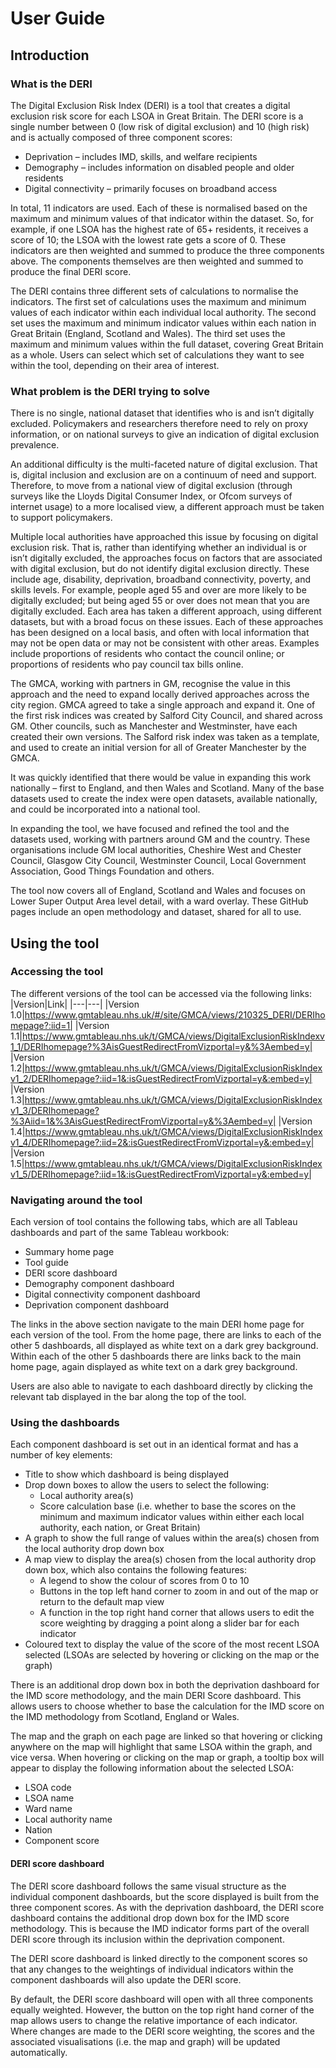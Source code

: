 # User Guide

## Introduction

### What is the DERI 
The Digital Exclusion Risk Index (DERI) is a tool that creates a digital exclusion risk score for each LSOA in Great Britain. The DERI score is a single number between 0 (low risk of digital exclusion) and 10 (high risk) and is actually composed of three component scores:
*	Deprivation – includes IMD, skills, and welfare recipients
*	Demography – includes information on disabled people and older residents
*	Digital connectivity – primarily focuses on broadband access

In total, 11 indicators are used. Each of these is normalised based on the maximum and minimum values of that indicator within the dataset. So, for example, if one LSOA has the highest rate of 65+ residents, it receives a score of 10; the LSOA with the lowest rate gets a score of 0. These indicators are then weighted and summed to produce the three components above. The components themselves are then weighted and summed to produce the final DERI score.

The DERI contains three different sets of calculations to normalise the indicators. The first set of calculations uses the maximum and minimum values of each indicator within each individual local authority. The second set uses the maximum and minimum indicator values within each nation in Great Britain (England, Scotland and Wales). The third set uses the maximum and minimum values within the full dataset, covering Great Britain as a whole. Users can select which set of calculations they want to see within the tool, depending on their area of interest.

### What problem is the DERI trying to solve
There is no single, national dataset that identifies who is and isn’t digitally excluded. Policymakers and researchers therefore need to rely on proxy information, or on national surveys to give an indication of digital exclusion prevalence.

An additional difficulty is the multi-faceted nature of digital exclusion. That is, digital inclusion and exclusion are on a continuum of need and support. Therefore, to move from a national view of digital exclusion (through surveys like the Lloyds Digital Consumer Index, or Ofcom surveys of internet usage) to a more localised view, a different approach must be taken to support policymakers.

Multiple local authorities have approached this issue by focusing on digital exclusion risk. That is, rather than identifying whether an individual is or isn’t digitally excluded, the approaches focus on factors that are associated with digital exclusion, but do not identify digital exclusion directly. These include age, disability, deprivation, broadband connectivity, poverty, and skills levels. For example, people aged 55 and over are more likely to be digitally excluded; but being aged 55 or over does not mean that you are digitally excluded. Each area has taken a different approach, using different datasets, but with a broad focus on these issues. Each of these approaches has been designed on a local basis, and often with local information that may not be open data or may not be consistent with other areas. Examples include proportions of residents who contact the council online; or proportions of residents who pay council tax bills online.

The GMCA, working with partners in GM, recognise the value in this approach and the need to expand locally derived approaches across the city region. GMCA agreed to take a single approach and expand it. One of the first risk indices was created by Salford City Council, and shared across GM. Other councils, such as Manchester and Westminster, have each created their own versions. The Salford risk index was taken as a template, and used to create an initial version for all of Greater Manchester by the GMCA.

It was quickly identified that there would be value in expanding this work nationally – first to England, and then Wales and Scotland. Many of the base datasets used to create the index were open datasets, available nationally, and could be incorporated into a national tool.

In expanding the tool, we have focused and refined the tool and the datasets used, working with partners around GM and the country. These organisations include GM local authorities, Cheshire West and Chester Council, Glasgow City Council, Westminster Council, Local Government Association, Good Things Foundation and others.

The tool now covers all of England, Scotland and Wales and focuses on Lower Super Output Area level detail, with a ward overlay. These GitHub pages include an open methodology and dataset, shared for all to use.


## Using the tool

### Accessing the tool
The different versions of the tool can be accessed via the following links:
|Version|Link|
|---|---|
|Version 1.0|https://www.gmtableau.nhs.uk/#/site/GMCA/views/210325_DERI/DERIhomepage?:iid=1|
|Version 1.1|https://www.gmtableau.nhs.uk/t/GMCA/views/DigitalExclusionRiskIndexv1_1/DERIhomepage?%3AisGuestRedirectFromVizportal=y&%3Aembed=y|
|Version 1.2|https://www.gmtableau.nhs.uk/t/GMCA/views/DigitalExclusionRiskIndexv1_2/DERIhomepage?:iid=1&:isGuestRedirectFromVizportal=y&:embed=y|
|Version 1.3|https://www.gmtableau.nhs.uk/t/GMCA/views/DigitalExclusionRiskIndexv1_3/DERIhomepage?%3Aiid=1&%3AisGuestRedirectFromVizportal=y&%3Aembed=y|
|Version 1.4|https://www.gmtableau.nhs.uk/t/GMCA/views/DigitalExclusionRiskIndexv1_4/DERIhomepage?:iid=2&:isGuestRedirectFromVizportal=y&:embed=y|
|Version 1.5|https://www.gmtableau.nhs.uk/t/GMCA/views/DigitalExclusionRiskIndexv1_5/DERIhomepage?:iid=1&:isGuestRedirectFromVizportal=y&:embed=y|

### Navigating around the tool
Each version of tool contains the following tabs, which are all Tableau dashboards and part of the same Tableau workbook:
* Summary home page
* Tool guide
* DERI score dashboard
* Demography component dashboard
* Digital connectivity component dashboard
* Deprivation component dashboard

The links in the above section navigate to the main DERI home page for each version of the tool. From the home page, there are links to each of the other 5 dashboards, all displayed as white text on a dark grey background. Within each of the other 5 dashboards there are links back to the main home page, again displayed as white text on a dark grey background.

Users are also able to navigate to each dashboard directly by clicking the relevant tab displayed in the bar along the top of the tool.

### Using the dashboards
Each component dashboard is set out in an identical format and has a number of key elements:
* Title to show which dashboard is being displayed
* Drop down boxes to allow the users to select the following:
  * Local authority area(s)
  * Score calculation base (i.e. whether to base the scores on the minimum and maximum indicator values within either each local authority, each nation, or Great Britain)
* A graph to show the full range of values within the area(s) chosen from the local authority drop down box
* A map view to display the area(s) chosen from the local authority drop down box, which also contains the following features:
  * A legend to show the colour of scores from 0 to 10
  * Buttons in the top left hand corner to zoom in and out of the map or return to the default map view
  * A function in the top right hand corner that allows users to edit the score weighting by dragging a point along a slider bar for each indicator
* Coloured text to display the value of the score of the most recent LSOA selected (LSOAs are selected by hovering or clicking on the map or the graph)

There is an additional drop down box in both the deprivation dashboard for the IMD score methodology, and the main DERI Score dashboard. This allows users to choose whether to base the calculation for the IMD score on the IMD methodology from Scotland, England or Wales.

The map and the graph on each page are linked so that hovering or clicking anywhere on the map will highlight that same LSOA within the graph, and vice versa. When hovering or clicking on the map or graph, a tooltip box will appear to display the following information about the selected LSOA:
* LSOA code
* LSOA name
* Ward name
* Local authority name
* Nation
* Component score

#### DERI score dashboard
The DERI score dashboard follows the same visual structure as the individual component dashboards, but the score displayed is built from the three component scores. As with the deprivation dashboard, the DERI score dashboard contains the additional drop down box for the IMD score methodology. This is because the IMD indicator forms part of the overall DERI score through its inclusion within the deprivation component.

The DERI score dashboard is linked directly to the component scores so that any changes to the weightings of individual indicators within the component dashboards will also update the DERI score.

By default, the DERI score dashboard will open with all three components equally weighted. However, the button on the top right hand corner of the map allows users to change the relative importance of each indicator. Where changes are made to the DERI score weighting, the scores and the associated visualisations (i.e. the map and graph) will be updated automatically.
